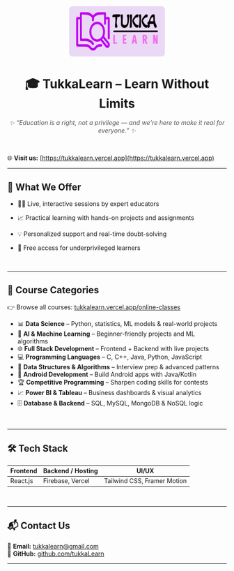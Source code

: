 <p align="center">
  <img src="https://raw.githubusercontent.com/itzDM/publicAssets/refs/heads/main/opengraph-image.png" alt="TukkaLearn Logo" width="220"/>
</p>

<h1 align="center">🎓 TukkaLearn – Learn Without Limits</h1>

<p align="center" style="font-style: italic; color: #555;">
✨ “Education is a right, not a privilege — and we're here to make it real for everyone.” ✨
</p>

<br/>

🌐 **Visit us:** [https://tukkalearn.vercel.app](https://tukkalearn.vercel.app)

---

## 🌟 What We Offer

- 🧑‍🏫 Live, interactive sessions by expert educators

- 📈 Practical learning with hands-on projects and assignments  

- 💡 Personalized support and real-time doubt-solving  

- 🤝 Free access for underprivileged learners  

<br/>

---

## 📂 Course Categories

👉 Browse all courses: [tukkalearn.vercel.app/online-classes](https://tukkalearn.vercel.app/online-classes)

- 📊 **Data Science** – Python, statistics, ML models & real-world projects  
- 🤖 **AI & Machine Learning** – Beginner-friendly projects and ML algorithms  
- 🌐 **Full Stack Development** – Frontend + Backend with live projects  
- 💻 **Programming Languages** – C, C++, Java, Python, JavaScript  
- 🧠 **Data Structures & Algorithms** – Interview prep & advanced patterns  
- 📱 **Android Development** – Build Android apps with Java/Kotlin  
- 🏆 **Competitive Programming** – Sharpen coding skills for contests  
- 📈 **Power BI & Tableau** – Business dashboards & visual analytics  
- 🗄️ **Database & Backend** – SQL, MySQL, MongoDB & NoSQL logic  

<br/>

---

## 🛠️ Tech Stack

| Frontend | Backend / Hosting | UI/UX                  |
|----------|--------------------|------------------------|
| React.js | Firebase, Vercel   | Tailwind CSS, Framer Motion |

<br/>

---

## 📬 Contact Us

📧 **Email:** tukkalearn@gmail.com  
🔗 **GitHub:** [github.com/tukkaLearn](https://github.com/tukkaLearn)

---

